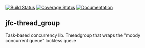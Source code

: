 [![Build Status](https://travis-ci.org/jfcameron/jfc-thread_group.svg?branch=master)](https://travis-ci.org/jfcameron/jfc-thread_group) [![Coverage Status](https://coveralls.io/repos/github/jfcameron/jfc-thread_group/badge.svg?branch=master)](https://coveralls.io/github/jfcameron/jfc-thread_group?branch=master) [![Documentation](https://img.shields.io/badge/documentation-doxygen-blue.svg)](https://jfcameron.github.io/jfc-thread_group/)

## jfc-thread_group

Task-based concurrency lib. Threadgroup that wraps the "moody concurrent queue" lockless queue

